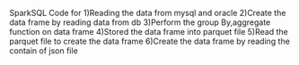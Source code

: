 SparkSQL Code for 
1)Reading the data from mysql and oracle 
2)Create the data frame by reading data from db
3)Perform the group By,aggregate function on data frame
4)Stored the data frame into parquet file 
5)Read the parquet file to create the data frame
6)Create the data frame by reading the contain of json file 
